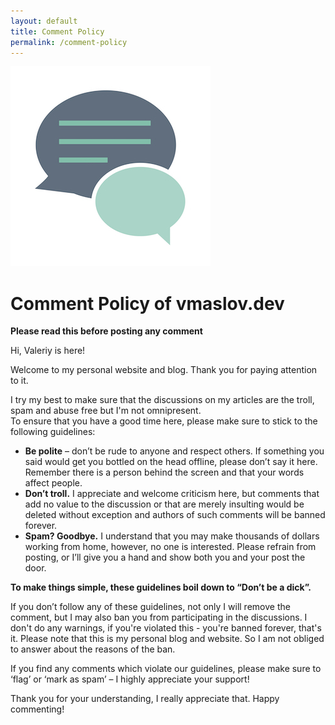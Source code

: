 ```yaml
---
layout: default
title: Comment Policy
permalink: /comment-policy
---
```


<p class="centered">

![Comment Policy](assets/comment-policy.jpg "Comment Policy")

</p>

# Comment Policy of vmaslov.dev

**Please read this before posting any comment**

Hi, Valeriy is here!

Welcome to my personal website and blog. Thank you for paying attention to it.

I try my best to make sure that the discussions on my articles are the troll, spam and abuse free but I'm not omnipresent.  
To ensure that you have a good time here, please make sure to stick to the following guidelines:

- **Be polite** – don’t be rude to anyone and respect others. 
If something you said would get you bottled on the head offline, please don’t say it here. 
Remember there is a person behind the screen and that your words affect people.
- **Don’t troll.** I appreciate and welcome criticism here, 
but comments that add no value to the discussion 
or that are merely insulting would be deleted without exception and authors of such comments will be banned forever.
- **Spam? Goodbye.** I understand that you may make thousands of dollars working from home, 
however, no one is interested. 
Please refrain from posting, or I’ll give you a hand and show both you and your post the door.

**To make things simple, these guidelines boil down to “Don’t be a dick”.** 

If you don’t follow any of these guidelines, 
not only I will remove the comment, but I may also ban you from participating in the discussions.
I don't do any warnings, if you're violated this - you're banned forever, that's it.
Please note that this is my personal blog and website.
So I am not obliged to answer about the reasons of the ban.

If you find any comments which violate our guidelines, 
please make sure to ‘flag’ or ‘mark as spam’ – I highly appreciate your support!

Thank you for your understanding, I really appreciate that. Happy commenting!
